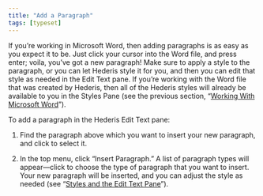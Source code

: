 ```yaml
---
title: "Add a Paragraph"
tags: [typeset]
---
```

 
<html><body><section data-type="chapter" class="hsecchapter" data-hederis-type="hsecchapter" id="add-a-paragraph" data-pi-attrs="id: add-a-paragraph; data-tags: typeset;" role="doc-chapter" data-tags="typeset" data-author-name=" " data-book-title=" " title="Add a Paragraph"><p class="hblkp" data-hederis-type="hblkp" id="pF6E2d8ST">If you&#8217;re working in Microsoft Word, then adding paragraphs is as easy as you expect it to be. Just click your cursor into the Word file, and press enter; voila, you&#8217;ve got a new paragraph! Make sure to apply a style to the paragraph, or you can let Hederis style it for you, and then you can edit that style as needed in the Edit Text pane. If you&#8217;re working with the Word file that was created by Hederis, then all of the Hederis styles will already be available to you in the Styles Pane (see the previous section, &#8220;<a href="{% link _docs/fine-tune-styles.md %}" class="hspana" data-hederis-type="hspana" id="piQBEmp3F">Working With Microsoft Word</a>&#8221;).</p><p class="hblkp" data-hederis-type="hblkp" id="pUFRBnbRP">To add a paragraph in the Hederis Edit Text pane:</p><ol class="hwprnumlist" data-hederis-type="hwprnumlist" id="plkVEyf7P"><li class="hblkoli" data-hederis-type="hblkoli" id="liUGSr90yh"><p class="hblkoli" data-hederis-type="hblklip" id="pzUo7WJgO">Find the paragraph above which you want to insert your new paragraph, and click to select it.</p></li><li class="hblkoli" data-hederis-type="hblkoli" id="liUcWMyMkP"><p class="hblkoli" data-hederis-type="hblklip" id="pS8MZmuko">In the top menu, click &#8220;Insert Paragraph.&#8221; A list of paragraph types will appear&#8212;click to choose the type of paragraph that you want to insert. Your new paragraph will be inserted, and you can adjust the style as needed (see &#8220;<a href="{% link _docs/edit-text-mode.md %}" class="hspana" data-hederis-type="hspana" id="pWED1FdB7">Styles and the Edit Text Pane</a>&#8221;).</p></li></ol></section></body></html>
